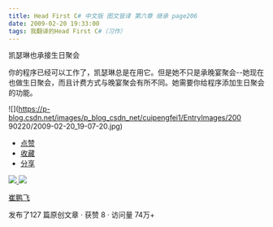 ```yaml
---
title: Head First C# 中文版 图文皆译 第六章 继承 page206
date: 2009-02-20 19:33:00
tags: 我翻译的Head First C#（习作）
---
```

凯瑟琳也承接生日聚会

你的程序已经可以工作了，凯瑟琳总是在用它。但是她不只是承晚宴聚会--她现在也做生日聚会，而且计费方式与晚宴聚会有所不同。她需要你给程序添加生日聚会的功能。

![](https://p-blog.csdn.net/images/p_blog_csdn_net/cuipengfei1/EntryImages/200
90220/2009-02-20_19-07-20.jpg)

  * [ 点赞  ](javascript:;)
  * [ 收藏  ](javascript:;)
  * [ 分享 ](javascript:;)

[ ![](https://profile.csdnimg.cn/5/2/5/3_cuipengfei1)
![](https://g.csdnimg.cn/static/user-reg-year/1x/11.png)
](https://blog.csdn.net/cuipengfei1)

[ 崔鹏飞 ](https://blog.csdn.net/cuipengfei1)

发布了127 篇原创文章  ·  获赞 8  ·  访问量 74万+

